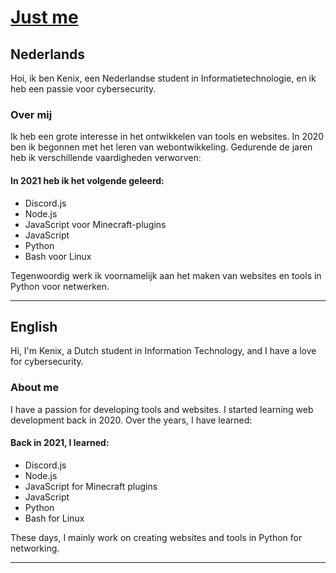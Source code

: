# [Just me](https://github.com/IamKenii)


## Nederlands

Hoi, ik ben Kenix, een Nederlandse student in Informatietechnologie, en ik heb een passie voor cybersecurity.

### Over mij

Ik heb een grote interesse in het ontwikkelen van tools en websites. In 2020 ben ik begonnen met het leren van webontwikkeling. Gedurende de jaren heb ik verschillende vaardigheden verworven:

#### In 2021 heb ik het volgende geleerd:
- Discord.js
- Node.js
- JavaScript voor Minecraft-plugins
- JavaScript
- Python
- Bash voor Linux

Tegenwoordig werk ik voornamelijk aan het maken van websites en tools in Python voor netwerken.

---

## English

Hi, I'm Kenix, a Dutch student in Information Technology, and I have a love for cybersecurity.

### About me

I have a passion for developing tools and websites. I started learning web development back in 2020. Over the years, I have learned:

#### Back in 2021, I learned:
- Discord.js
- Node.js
- JavaScript for Minecraft plugins
- JavaScript
- Python
- Bash for Linux

These days, I mainly work on creating websites and tools in Python for networking.

---
